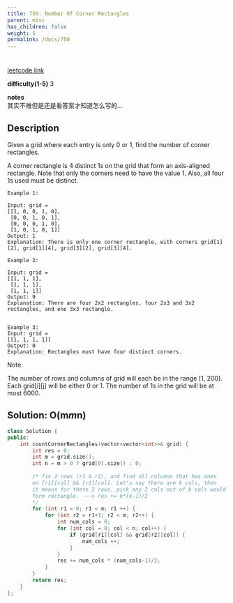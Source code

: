 ```yaml
---
title: 750. Number Of Corner Rectangles
parent: misc
has_children: false
weight: 5
permalink: /docs/750
---
```

# 
[leetcode link]()

**difficulty(1-5)** 
3

**notes**   
其实不难但是还是看答案才知道怎么写的...

## Description
Given a grid where each entry is only 0 or 1, find the number of corner rectangles.

A corner rectangle is 4 distinct 1s on the grid that form an axis-aligned rectangle. Note that only the corners need to have the value 1. Also, all four 1s used must be distinct.

```
Example 1:

Input: grid = 
[[1, 0, 0, 1, 0],
 [0, 0, 1, 0, 1],
 [0, 0, 0, 1, 0],
 [1, 0, 1, 0, 1]]
Output: 1
Explanation: There is only one corner rectangle, with corners grid[1][2], grid[1][4], grid[3][2], grid[3][4].

Example 2:

Input: grid = 
[[1, 1, 1],
 [1, 1, 1],
 [1, 1, 1]]
Output: 9
Explanation: There are four 2x2 rectangles, four 2x3 and 3x2 rectangles, and one 3x3 rectangle.
 

Example 3:
Input: grid = 
[[1, 1, 1, 1]]
Output: 0
Explanation: Rectangles must have four distinct corners.
```

Note:

The number of rows and columns of grid will each be in the range [1, 200].
Each grid[i][j] will be either 0 or 1.
The number of 1s in the grid will be at most 6000.

## Solution: O(m*m*n) 
```c++
class Solution {
public:
    int countCornerRectangles(vector<vector<int>>& grid) {
        int res = 0; 
        int m = grid.size();
        int n = m > 0 ? grid[0].size() : 0;
        
        /* fix 2 rows (r1 & r2), and find all columns that has ones
        on [r1][col] && [r2][col]. Let's say there are k cols, then
        it means for these 2 rows, pick any 2 cols out of k cols would
        form rectangle. ---> res += k*(k-1)/2
        */
        for (int r1 = 0; r1 < m; r1 ++) {
            for (int r2 = r1+1; r2 < m; r2++) {
                int num_cols = 0;
                for (int col = 0; col < n; col++) {
                    if (grid[r1][col] && grid[r2][col]) {
                        num_cols ++;
                    }
                }
                res += num_cols * (num_cols-1)/2;
            }
        }
        return res;
    }
};
```


<!-- 
tags:
Default label
{: .label }

Blue label
{: .label .label-blue }

Stable
{: .label .label-green }

New release
{: .label .label-purple }

Coming soon
{: .label .label-yellow }

Deprecated
{: .label .label-red } -->
